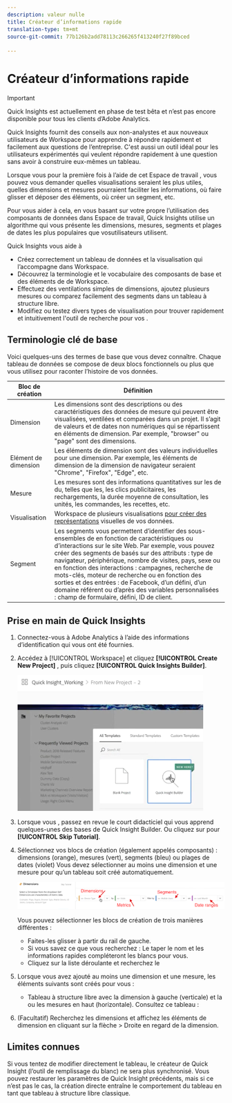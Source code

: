 ```yaml
---
description: valeur nulle
title: Créateur d’informations rapide
translation-type: tm+mt
source-git-commit: 77b126b2add78113c266265f413240f27f89bced

---
```



# Créateur d’informations rapide

>[!IMPORTANT]
>
>Quick Insights est actuellement en phase de test bêta et n’est pas encore disponible pour tous les clients d’Adobe Analytics.

Quick Insights fournit des conseils aux non-analystes et aux nouveaux utilisateurs de   Workspace pour apprendre à répondre rapidement et facilement aux questions de l’entreprise. C&#39;est aussi un outil idéal pour les utilisateurs expérimentés qui veulent répondre rapidement à une question sans avoir à construire eux-mêmes un tableau.

Lorsque vous pour la première fois à l’aide de cet  Espace de travail , vous pouvez vous demander quelles visualisations seraient les plus utiles, quelles dimensions et mesures pourraient faciliter les informations, où faire glisser et déposer des éléments, où créer un segment, etc.

Pour vous aider à cela, en vous basant sur votre propre  l’utilisation des composants de données dans  Espace de travail, Quick Insights utilise un algorithme qui vous présente les dimensions, mesures, segments et plages de dates les plus populaires que vosutilisateurs utilisent.

Quick Insights vous aide à

* Créez correctement un tableau de données et la visualisation qui l’accompagne dans   Workspace.
* Découvrez la terminologie et le vocabulaire des composants de base et des éléments de  de  Workspace.
* Effectuez des ventilations simples de dimensions, ajoutez plusieurs mesures ou comparez facilement des segments dans un tableau à structure libre.
* Modifiez ou testez divers types de visualisation pour trouver rapidement et intuitivement l&#39;outil de recherche pour vos  .

## Terminologie clé de base

Voici quelques-uns des termes de base que vous devez connaître. Chaque tableau de données se compose de deux blocs fonctionnels ou plus que vous utilisez pour raconter l’histoire de vos données.

| Bloc de création | Définition |
|---|---|
| Dimension | Les dimensions sont des descriptions ou des caractéristiques des données de mesure qui peuvent être visualisées, ventilées et comparées dans un projet. Il s’agit de valeurs et de dates non numériques qui se répartissent en éléments de dimension. Par exemple, &quot;browser&quot; ou &quot;page&quot; sont des dimensions. |
| Elément de dimension | Les éléments de dimension sont des valeurs individuelles pour une dimension. Par exemple, les éléments de dimension de la dimension de navigateur seraient &quot;Chrome&quot;, &quot;Firefox&quot;, &quot;Edge&quot;, etc. |
| Mesure | Les mesures sont des informations quantitatives sur les  de  du, telles que les, les clics publicitaires, les rechargements, la durée moyenne de consultation, les unités, les commandes, les recettes, etc. |
| Visualisation | Workspace  de plusieurs visualisations [pour créer des représentations](/help/analyze/analysis-workspace/visualizations/t-sync-visualization.md) visuelles de vos données. |
| Segment | Les segments vous permettent d’identifier des sous-ensembles de en fonction de caractéristiques ou d’interactions sur le site Web. Par exemple, vous pouvez créer des segments de basés sur des attributs : type de navigateur, périphérique, nombre de visites, pays, sexe ou en fonction des interactions : campagnes, recherche de mots-clés, moteur de recherche ou en fonction des sorties et des entrées : de Facebook, d’un défini, d’un domaine référent ou d’après des variables personnalisées : champ de formulaire,  défini, ID de client. |

## Prise en main de Quick Insights

1. Connectez-vous à Adobe Analytics à l’aide des informations d’identification qui vous ont été fournies.
1. Accédez à [!UICONTROL Workspace] et cliquez **[!UICONTROL Create New Project]** , puis cliquez **[!UICONTROL Quick Insights Builder]**.

   ![](assets/qibuilder.png)

1. Lorsque vous , passez en revue le court didacticiel qui vous apprend quelques-unes des bases de Quick Insight Builder. Ou cliquez sur pour **[!UICONTROL Skip Tutorial]**.
1. Sélectionnez vos blocs de création (également appelés composants) : dimensions (orange), mesures (vert), segments (bleu) ou plages de dates (violet) Vous devez sélectionner au moins une dimension et une mesure pour qu’un tableau soit créé automatiquement.

   ![](assets/qibuilder2.png)

   Vous pouvez sélectionner les blocs de création de trois manières différentes :
   * Faites-les glisser à partir du rail de gauche.
   * Si vous savez ce que vous recherchez : Le  taper le nom et les informations rapides compléteront les blancs pour vous.
   * Cliquez sur la liste déroulante et recherchez le 

1. Lorsque vous avez ajouté au moins une dimension et une mesure, les éléments suivants sont créés pour vous :

   * Tableau à structure libre avec la dimension à gauche (verticale) et la ou les mesures en haut (horizontale). Consultez ce tableau :

1. (Facultatif) Recherchez les dimensions et affichez les éléments de dimension en cliquant sur la flèche > Droite en regard de la dimension.



## Limites connues

Si vous tentez de modifier directement le tableau, le créateur de Quick Insight (l’outil de remplissage du blanc) ne sera plus synchronisé. Vous pouvez restaurer les paramètres de Quick Insight précédents, mais si ce n’est pas le cas, la création directe entraîne le comportement du tableau en tant que tableau à structure libre classique.


